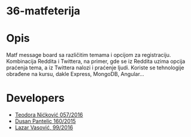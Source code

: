 # 36-matfeterija

# Opis
Matf message board sa različitim temama i opcijom za registraciju. Kombinacija Reddita i Twittera, na primer, gde se iz Reddita uzima opcija praćenja tema, a iz Twittera nalozi i praćenje ljudi. Koriste se tehnologije obrađene na kursu, dakle Express, MongoDB, Angular...

# Developers
- [Teodora Nićković 057/2016](https://gitlab.com/art3mida)  
- [Dusan Pantelic 160/2015](https://gitlab.com/pantelic-dusan)
- [Lazar Vasović, 99/2016](https://gitlab.com/matfija)
